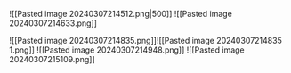 ![[Pasted image 20240307214512.png|500]]
![[Pasted image 20240307214633.png]]

![[Pasted image 20240307214835.png]]![[Pasted image 20240307214835 1.png]]
![[Pasted image 20240307214948.png]]
![[Pasted image 20240307215109.png]]